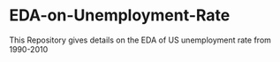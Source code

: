 # EDA-on-Unemployment-Rate
This Repository gives details on the EDA of US unemployment rate from 1990-2010
